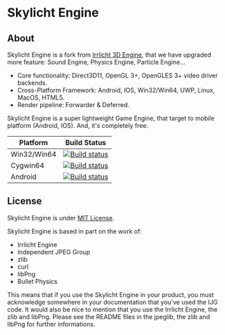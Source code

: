 # Skylicht Engine

## About

Skylicht Engine is a fork from [Irrlicht 3D Engine](http://irrlicht.sourceforge.net), that we have upgraded more feature: Sound Engine, Physics Engine, Particle Engine...

- Core functionality: Direct3D11, OpenGL 3+, OpenGLES 3+ video driver backends.
- Cross-Platform Framework: Android, IOS, Win32/Win64, UWP, Linux, MacOS, HTML5.
- Render pipeline: Forwarder & Deferred.

Skylicht Engine is a super lightweight Game Engine, that target to mobile platform (Android, IOS). And, it's completely free.

| Platform | Build Status |
| ---------------------|-------------|
| Win32/Win64 | [![Build status](https://ci.appveyor.com/api/projects/status/a95huci4g5o25ts5?svg=true)](https://ci.appveyor.com/project/ducphamhong/skylicht-engine)|
| Cygwin64 | [![Build status](https://ci.appveyor.com/api/projects/status/a95huci4g5o25ts5?svg=true)](https://ci.appveyor.com/project/ducphamhong/skylicht-engine)|
| Android | [![Build status](https://ci.appveyor.com/api/projects/status/a95huci4g5o25ts5?svg=true)](https://ci.appveyor.com/project/ducphamhong/skylicht-engine)|

## License

Skylicht Engine is under [MIT License](LICENSE.md).

Skylicht Engine is based in part on the work of:
- Irrlicht Engine
- Independent JPEG Group
- zlib
- curl 
- libPng
- Bullet Physics

This means that if you use the Skylicht Engine in your product, you must acknowledge somewhere in your documentation that you've used the IJG code. It would also be nice to mention that you use the Irrlicht Engine, the zlib and libPng. Please see the README files in the jpeglib, the zlib and libPng for further informations.
